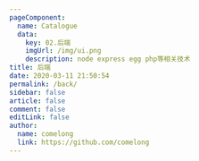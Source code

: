 ```yaml
---
pageComponent:
  name: Catalogue
  data:
    key: 02.后端
    imgUrl: /img/ui.png
    description: node express egg php等相关技术
title: 后端
date: 2020-03-11 21:50:54
permalink: /back/
sidebar: false
article: false
comment: false
editLink: false
author:
  name: comelong
  link: https://github.com/comelong
---
```

